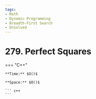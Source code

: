 ```yaml
---
tags:
- Math
- Dynamic Programming
- Breadth-First Search
- Unsolved
---
```



# 279. Perfect Squares

=== "C++"

    **Time:** $O()$

    **Space:** $O()$

    ``` c++
    ```